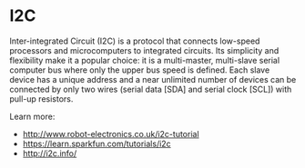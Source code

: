 # I2C
Inter-integrated Circuit (I2C) is a protocol that connects low-speed processors 
and microcomputers to integrated circuits. Its simplicity and flexibility 
make it a popular choice: it is a multi-master, multi-slave serial computer bus 
where only the upper bus speed is defined. Each slave device has a unique address 
and a near unlimited number of devices can be connected by only two wires 
(serial data [SDA] and serial clock [SCL]) with pull-up resistors.

Learn more:
*  http://www.robot-electronics.co.uk/i2c-tutorial
*  https://learn.sparkfun.com/tutorials/i2c
*  http://i2c.info/